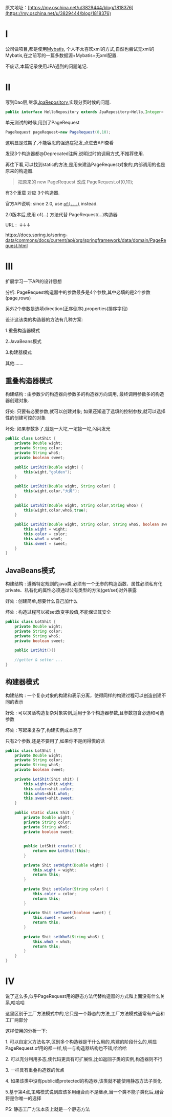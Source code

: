 原文地址：[https://my.oschina.net/u/3829444/blog/1818376](https://my.oschina.net/u/3829444/blog/1818376)

# Ⅰ

公司做项目,都是使用[Mybatis](https://so.csdn.net/so/search?q=Mybatis&spm=1001.2101.3001.7020), 个人不太喜欢xml的方式,自然也尝试无xml的Mybatis,在之前写的一篇多数据源+Mybatis+无xml配置.

不废话,本篇记录使用JPA遇到的问题笔记.

# Ⅱ

写到Dao层,继承[JpaRepository](https://so.csdn.net/so/search?q=JpaRepository&spm=1001.2101.3001.7020),实现分页时候的问题.

```java
public interface HelloRepository extends JpaRepository<Hello,Integer>
```

单元测试的时候,用到了PageRequest

```java
PageRequest pageRequest=new PageRequest(0,10);
```

这明显是过期了,不能容忍的强迫症犯发,点进去API查看

发现3个构造器都@Deprecated注解,说明过时的调用方式,不推荐使用.

再往下看,可以找到static的方法,是用来建造PageRequest对象的,内部调用的也是原来的构造器.

> 把原来的 new PageRequest 改成 PageRequest.of(0,10);

有3个重载 对应 3个构造器.

官方API说明: since 2.0, use [`of(...)`](https://docs.spring.io/spring-data/commons/docs/current/api/org/springframework/data/domain/PageRequest.html#of-int-int-org.springframework.data.domain.Sort-) instead.

2.0版本后,使用 of(...) 方法代替 PageRequest(...)构造器

URL :  ↓↓↓

https://docs.spring.io/spring-data/commons/docs/current/api/org/springframework/data/domain/PageRequest.html

# Ⅲ

扩展学习一下API的设计思想

分析: PageRequest构造器中的参数最多是4个参数,其中必填的是2个参数(page,rows)

另外2个参数是选填direction(正序倒序),properties(排序字段)

设计这该类的构造器的方法有几种方案:

1.重叠构造器模式

2.JavaBeans模式

3.构建器模式

其他.......

## 重叠构造器模式

构建结构 : 由参数少的构造器向参数多的构造器方向调用, 最终调用参数多的构造器创建对象.

好处: 只要有必要参数,就可以创建对象; 如果还知道了选填的控制参数,就可以选择性的创建可控的对象

坏处: 如果参数多了,就是一大坨,一坨接一坨,闪闪发光

```java
public class LotShit {
    private Double wight;
    private String color;
    private String whoS;
    private boolean sweet;
 
    public LotShit(Double wight) {
        this(wight,"golden");
    }
 
    public LotShit(Double wight, String color) {
        this(wight,color,"大黄");
    }
 
    public LotShit(Double wight, String color,String whoS) {
        this(wight,color,whoS,true);
    }
 
    public LotShit(Double wight, String color, String whoS, boolean sweet) {
        this.wight = wight;
        this.color = color;
        this.whoS = whoS;
        this.sweet = sweet;
    }
}
```

## JavaBeans模式

构建结构 : 遵循特定规则的java类,必须有一个无参的构造函数、属性必须私有化private、私有化的属性必须通过公有类型的方法(get/set)对外暴露

好处 : 创建简单,想要什么自己加什么

坏处 : 构造过程可以被set改变字段值,不能保证其安全

```java
public class LotShit {
    private Double wight;
    private String color;
    private String whoS;
    private boolean sweet;
    
    public LotShit(){}
 
    //getter & setter ...
}
```

## 构建器模式

构建结构 : 一个复杂对象的构建和表示分离，使得同样的构建过程可以创造创建不同的表示

好处 : 可以灵活构造复杂对象实例,适用于多个构造器参数,且参数包含必选和可选参数

坏处 : 写起来复杂了,构建实例成本高了

只有2个参数,还是不要用了,如果你不是闲得慌的话

```java
public class LotShit {
    private Double wight;
    private String color;
    private String whoS;
    private boolean sweet;
 
    private LotShit(Shit shit) {
        this.wight=shit.wight;
        this.color=shit.color;
        this.whoS=shit.whoS;
        this.sweet=shit.sweet;
    }
 
    public static class Shit {
        private Double wight;
        private String color;
        private String whoS;
        private boolean sweet;
 
 
        public LotShit create() {
            return new LotShit(this);
        }
 
        private Shit setWight(Double wight) {
            this.wight = wight;
            return this;
        }
 
        private Shit setColor(String color) {
            this.color = color;
            return this;
        }
 
        private Shit setSweet(boolean sweet) {
            this.sweet = sweet;
            return this;
        }
 
        private Shit setWhoS(String whoS) {
            this.whoS = whoS;
            return this;
        }
    }
}
```

# Ⅳ

说了这么多,似乎PageRequest用的静态方法代替构造器的方式和上面没有什么关系,哈哈哈

这里区别于工厂方法模式中的,它只是一个静态的方法,工厂方法模式通常有产品和工厂两部分

这样使用的分析一下:

1\. 可以自定义方法名字,区别多个构造器是干什么用的,构建的阶段什么的,明显PageRequest.of用的都一样,统一与构造器结构也不错,哈哈哈

2\. 可以充分利用多态,使代码更具有可扩展性,比如返回子类的实例,构造器则不行

3\. 一样具有重叠构造器的优点

4\. 如果该类中没有public或protected的构造器,该类就不能使用静态方法子类化

5.基于第4点,策略模式说到应该多用组合而不是继承,当一个类不能子类化后,组合将是你唯一的选择

PS: 静态工厂方法本质上就是一个静态方法